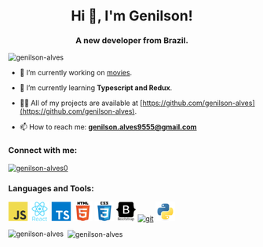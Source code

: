 <h1 align="center">Hi 👋, I'm Genilson!</h1>
<h3 align="center">A new developer from Brazil.</h3>

<p align="left"> <img src="https://komarev.com/ghpvc/?username=genilson-alves&label=Profile%20views&color=0e75b6&style=flat" alt="genilson-alves" /> </p>

- 🔭 I’m currently working on [movies](https://github.com/genilson-alves/movies).

- 🌱 I’m currently learning **Typescript and Redux**.

- 👨‍💻 All of my projects are available at [https://github.com/genilson-alves](https://github.com/genilson-alves).

- 📫 How to reach me: **genilson.alves9555@gmail.com**

<h3 align="left">Connect with me:</h3>
<p align="left">
  <a href="https://linkedin.com/in/genilson-alves0" target="blank">
    <img align="center" src="https://raw.githubusercontent.com/rahuldkjain/github-profile-readme-generator/master/src/images/icons/Social/linked-in-alt.svg" alt="genilson-alves0" height="30" width="40" />
  </a>
</p>

<h3 align="left">Languages and Tools:</h3>

<p align="left">
  <a href="https://developer.mozilla.org/en-US/docs/Web/JavaScript" target="_blank" rel="noreferrer"><img src="https://raw.githubusercontent.com/devicons/devicon/master/icons/javascript/javascript-original.svg" alt="javascript" width="40" height="40"/></a>
  <a href="https://reactjs.org/" target="_blank" rel="noreferrer"><img src="https://raw.githubusercontent.com/devicons/devicon/master/icons/react/react-original-wordmark.svg" alt="react" width="40" height="40"/></a> 
  <a href="https://www.typescriptlang.org/" target="_blank" rel="noreferrer"><img src="https://raw.githubusercontent.com/devicons/devicon/master/icons/typescript/typescript-original.svg" alt="typescript" width="40" height="40"/></a>
  <a href="https://www.w3.org/html/" target="_blank" rel="noreferrer"><img src="https://raw.githubusercontent.com/devicons/devicon/master/icons/html5/html5-original-wordmark.svg" alt="html5" width="40" height="40"/></a>
  <a href="https://www.w3schools.com/css/" target="_blank" rel="noreferrer"><img src="https://raw.githubusercontent.com/devicons/devicon/master/icons/css3/css3-original-wordmark.svg" alt="css3" width="40" height="40"/></a>
  <a href="https://getbootstrap.com" target="_blank" rel="noreferrer"><img src="https://raw.githubusercontent.com/devicons/devicon/master/icons/bootstrap/bootstrap-plain-wordmark.svg" alt="bootstrap" width="40" height="40"/></a>
  <a href="https://git-scm.com/" target="_blank" rel="noreferrer"><img src="https://www.vectorlogo.zone/logos/git-scm/git-scm-icon.svg" alt="git" width="40" height="40"/></a>
  <a href="https://www.python.org" target="_blank" rel="noreferrer"><img src="https://raw.githubusercontent.com/devicons/devicon/master/icons/python/python-original.svg" alt="python" width="40" height="40"/></a>
</p>

<p>
  <img align="left" src="https://github-readme-stats.vercel.app/api/top-langs/?username=genilson-alves&theme=radical&locale=en" height=200 alt="genilson-alves" />
</p>

<p>&nbsp;
  <img align="center" src="https://github-readme-stats.vercel.app/api?username=genilson-alves&theme=radical&show_icons=true&locale=en" height=200 alt="genilson-alves" />
</p>
